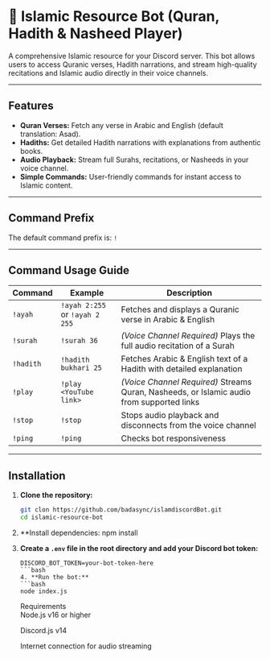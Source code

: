 # 🌙 Islamic Resource Bot (Quran, Hadith & Nasheed Player)

A comprehensive Islamic resource for your Discord server. This bot allows users to access Quranic verses, Hadith narrations, and stream high-quality recitations and Islamic audio directly in their voice channels.

---

## Features

- **Quran Verses:** Fetch any verse in Arabic and English (default translation: Asad).  
- **Hadiths:** Get detailed Hadith narrations with explanations from authentic books.  
- **Audio Playback:** Stream full Surahs, recitations, or Nasheeds in your voice channel.  
- **Simple Commands:** User-friendly commands for instant access to Islamic content.  

---

## Command Prefix

The default command prefix is: `!`

---

## Command Usage Guide

| Command   | Example             | Description |
|-----------|---------------------|-------------|
| `!ayah`   | `!ayah 2:255` or `!ayah 2 255` | Fetches and displays a Quranic verse in Arabic & English |
| `!surah`  | `!surah 36`         | *(Voice Channel Required)* Plays the full audio recitation of a Surah |
| `!hadith` | `!hadith bukhari 25`| Fetches Arabic & English text of a Hadith with detailed explanation |
| `!play`   | `!play <YouTube link>` | *(Voice Channel Required)* Streams Quran, Nasheeds, or Islamic audio from supported links |
| `!stop`   | `!stop`             | Stops audio playback and disconnects from the voice channel |
| `!ping`   | `!ping`             | Checks bot responsiveness |

---

## Installation

1. **Clone the repository:**
   ```bash
   git clon https://github.com/badasync/islamdiscordBot.git
   cd islamic-resource-bot

2. **Install dependencies:
npm install
3. **Create a `.env` file in the root directory and add your Discord bot token:**
   ```
   DISCORD_BOT_TOKEN=your-bot-token-here
   ```bash
   4. **Run the bot:**
   ```bash  
   node index.js

   ```
   Requirements   
     Node.js v16 or higher

    Discord.js v14

    Internet connection for audio streaming
